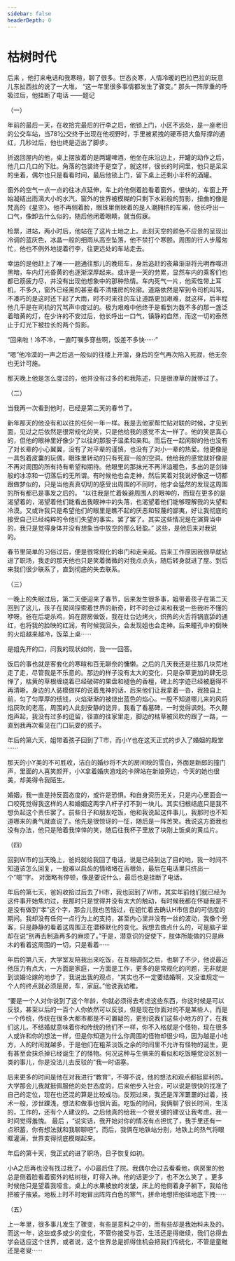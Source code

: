 ```yaml
---
sidebar: false
headerDepth: 0
---
```

# 枯树时代

后来 ，他打来电话和我寒暄，聊了很多。世态炎寒，人情冷暖的巴拉巴拉的玩意儿东扯西拉的说了一大堆。 “这一年里很多事情都发生了骤变。” 那头一阵厚重的呼吸过后，他挂断了电话 ——题记

（一）

年前的最后一天，在收拾完最后的行李之后，他锁上门，小区不远处，是一座老旧的公交车站，当781公交终于出现在他视野时，手里被紧拽的硬币把大鱼际撑的通红，几秒过后，他也终是迈出了脚步。

折返回屋内的他，桌上摆放着的是两罐啤酒，他坐在床沿边上，开罐的动作之后，他几口几口的下肚。角落的包装终于是空了，就这样，很长的时间里，他只是呆呆的坐着，偶尔也只是看看时间，最后他锁上门，留下桌上还剩小半杯的酒罐。

窗外的空气一点一点的往冰点延伸，车上的他侧着脸看着窗外，很快的，车窗上开始凝结出雨滴大小的水汽，窗外的世界被模糊的只剩下水彩般的剪影，扭曲的像是梵高的《星空》。他不再侧着脸，眼珠里倒映着的是人潮拥挤的车厢，他长呼出一口气，像卸去什么似的，随后他闭着眼睛，就当假寐。

检票，进站，两小时后，他站在了这片土地之上。此刻天空的颜色不应景的呈现出冷调的蓝灰色，冰晶一般的细雨从高空坠落，他不禁打个寒颤。周围的行人步履匆忙，他也不例外地提着行李，往更远处的车站走去。

幸运的是他赶上了唯一一趟通往那儿的晚班车，身后追赶的夜幕渐渐将光明吞噬进黑暗，车内灯光昏黄的也逐渐深厚起来。或许是一天的劳累，显然车内的乘客们也都已筋疲力尽，并没有出现他想象中的那种热情。车内死气一片，他索性带上耳机，不多久，窗外已经黑的甚至看不清楼房的轮廓。道路依然是窄到令司机叫骂，不凑巧的是这时还下起了大雨，时不时来往的车让道路更加艰难，就这样，后半程他几乎是在司机的咒骂声中度过的。极为艰难中他终于是看到为数不多的那一盏泛着暗黄的灯，在少许的不安过后，他长呼出一口气，镇静的自然，而这一切的泰然止于灯光下被拉长的两个剪影。

“回来啦！冷不冷，一直叮嘱多穿些啊，饭差不多快······”

“嗯”他冷漠的一声之后逃一般似的往楼上开溜，身后的空气再次陷入死寂，他无奈也无计可施。

那天晚上他是怎么度过的，他并没有过多的和我陈述，只是很潦草的就带过了。

（二）

当我再一次看到他时，已经是第二天的春节了。

新年那天的他没有和以往的任何一年一样。我是去他家帮忙贴对联的时候，才见到面，见过之后依然是很常规化的笑，只是他给我的感觉不太一样了。他的笑是真心的，但他的眼神里好像少了以往的那股子温柔和亲和。而后在一起闲聊的他也没有了对长辈的小心翼翼，没有了对平辈的谨慎，也没有了对小一辈的热爱。他更像是一具包着皮囊的玩偶，眼珠里转动的只有死寂一般的空洞。他给我的感觉就好像是不再对周围的所有持有希望和期待。他眼里的那抹光不再洋溢暖色，多出的是剑锋般的冰凉和一切落后的无所谓。有时候他也会走神，然后笑着对我说好像这一切都跟做梦似的，只是当他真真切切的感受出周围的不同时，他才会猛然的发现这周围的所有都已是事发之后的。
“以往我是忙着躲避周围人的眼神的，而现在更多的是渴望着的，渴望着他们能看出我眼神中的失落，也渴望着他们能够理解我的失望和冷漠。又或许我只是希望他们的眼里是瞧不起的厌恶和轻蔑的鄙夷，好让我彻底的接受自己已经纯粹的令他们失望的事实。罢了罢了。其实这些情况是在演算当中的，我只是觉得身体并没有想象当中放空的那么轻盈。”
这些，是他后来对我说的。

春节里简单的习俗过后，便是很常规化的串门和走亲戚。后来工作原因我很早就钻进了职场，我走的那天他也只是笑着微微的对我点点头，随后转身就进了屋。到后来我们很少联系了，直到彻底的失去联系。

（三）

一晚上的失眠过后，第二天便迎来了春节，后来发生很多事，姐带着孩子在第二天回到了这儿，孩子在房间探索着世界的新奇，时不时会过来和我说一些我听不懂的咿呀。爸在后堤杀鸡，妈在厨房做饭，我在灶台边烤火，炽热的火舌将锅底舔的通红，也将我的脸映的红润，有时候我回头，会发现姐也会走神。后来瞳孔中的倒映的火焰越来越冷，饭菜上桌······

是姐先开的口，问我的现状如何，我一一回答。

饭后的事也就是客套化的寒暄和百无聊奈的慵懒。之后的几天我还是往那几块荒地走了走，尽管我是不乐意的。那边的样子没有太大的变化，只是杂草更加的肆无忌惮了，枯黄的草根缠绕着已经破碎的果盘和褪色的香檀，碑上的字迹已经被磨得不再清晰。身边的人装模做样的说着鬼神的话，后来他们让我拿着一沓，我独自上前，匀了匀厚厚的纸钱，火焰渐渐的被烧出蓝色的焰心。一股不知道哪儿来的风将焰灰吹的老高，周围的人此刻安静的诡异，我看了看墓碑，一时觉得讽刺。不久鞭炮声起，我没有过多的逗留，径直的往家里走，脚边的枯草被风吹的跟了一路，一直到我再次看见在门口玩耍的孩子。

年后的第六天，姐带着孩子回到了T市，而小Y也在这天正式的步入了婚姻的殿堂······

那天的小Y美的不可胜收，洁白的婚纱将不大的房间映的雪白，外面是新郎的撞门声，里面的人喜笑颜开，小X拿着婚庆游戏的卡牌站在新娘旁边，今天的她也很美，却美得令我陌生。

婚姻，我一直是持反面态度的，或许是恐惧。和自身资历无关，只是内心里面会一口咬死觉得我这样的人和婚姻这两字八杆子打不到一块儿。其实归根结底只是我不想负起这个责任罢了。前些日子和朋友吃饭，他和我说起这件事儿，我那时也不知道哪来的勇气就直说了。他先是很惊讶的一怔，随后是一阵苦笑。我说这方面我也没有办法，他只是陪着我悻悻的笑，随后往我杯子里放了块刚上饭桌的黄瓜片。

（四）

回到W市的当天晚上，爸妈就给我回了电话，说是已经到达了目的地，我一时间不知道该怎么回复，一股难以启齿的情绪堵在舌根处，最后在电话里只挤出一个“嗯”字。 对面略有停顿，像是要说什么，最后也是挂断了电话。

年后的第七天，爸妈收拾过后去了H市，我也回到了W市。其实年前他们就已经为这件事开始焦灼过，我那时只是觉得并没有太大的触动，有时候我都在怀疑我是不是没有做到“孝”这个字，那会儿我也苦恼过，在姐忙着去确认H市信息的可信度的期间。我却没有任何一点行为上的支持，甚至内心里并没有一丝的波动，我像个旁客，只是静静的看着这周围正在潜移默化的变化。我想去做点什么的，可是脑子里却在说“别再去制造再多的麻烦了。”于是，潜意识的促使下，肢体所能做的只是麻木的看着这周围的一切，只是看着······

年后的第八天，大学室友陪我出来吃饭，在互相调侃之后，也聊了不少，他说最近他压力有点大，一方面是家庭，一方面是工作，更多的是常规化的问题，无非就是到谈婚论嫁的地步了，我说出我的观点，“其实也不一定要结婚啊，又没谁规定一个人的终点就必须是房，车，家庭。”他说我幼稚。

“要是一个人对你说到了这个年龄，你就必须得去考虑这些东西，你这时候是可以反驳，甚至以后的一百个人你依然可以反驳，但是现在你面对的不是某些人，而是一个传统，传统在很多大都市都是不可置疑的，更别说我们这些小地方的了，在我们这儿，不结婚就意味着你和传统的他们不一样，你不入格就是个怪物，现在很多人或许和你的想法一样，但是你知道为什么你周围的怪物却很少吗，因为越是小地方，人的时间就越多，于是他们在粗茶淡饭之余的时间里不允许有怪物的诞生，更有甚至会抹杀掉已经诞生了的怪物。何况这种与生俱来的看似和吃饭睡觉没区别一类的事儿，你是没法儿去反驳的”我一时语塞。

后来更多的时间是他在对我进行“教育”，不得不说，他的想法和观点都挺犀利的。大学那会儿我就挺佩服他的处世态度的，后来他步入社会，可以说是很快的找准了自己的定位，现在也还混的算是比较成功。反观过来，我还是浑浑噩噩的过着，技术一般，涉世踝浅，想法和做事也很片面。吃饭的时间，我俩聊了很长时间，生活的，工作的，还有个人建议的。之后他真的给我一个很关键的建议让我考虑。我一时间觉得羞愧。
最后 ，“说实话，我开始对你的情况有点担忧了，我手里还有一点积蓄，你有想法就和我聊聊吧”。而后，我俩在地铁站分别，地铁上的热气将眼眶灌满，世界变得彻底模糊起来。

年后的第十天，我正式的进了职场，日子恢复如初。

小A之后再也没有找过我了。小D最后住了院。我偶尔会过去看看他，病房里的他总是侧着脸看着窗外的枯树枝，盯得入神。他的话更少了，也不怎么笑了
。更多时候他只是望着我哑言。桌上的水果被放的发皱，床上的他侧着身子躺下，我给他把被子掖紧。地板上时不时地冒出阵阵白色的寒气，拼命地想把他往地底下拽······

（五）

上一年里，很多事儿发生了骤变，有些是意料之中的，而有些却是我始料未及的。而这一年，这些或多或少的变化，不管你接受与否，生活还是得继续，我们总得去学会适应这个世界，或者说，这个世界总是抓得住机会把我们传统化，不管是童稚还是老叟······